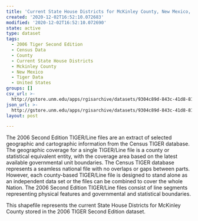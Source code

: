 ```yaml
---
title: 'Current State House Districts for McKinley County, New Mexico, 2006se TIGER'
created: '2020-12-02T16:52:10.072683'
modified: '2020-12-02T16:52:10.072690'
state: active
type: dataset
tags:
  - 2006 Tiger Second Edition
  - Census Data
  - County
  - Current State House Districts
  - Mckinley County
  - New Mexico
  - Tiger Data
  - United States
groups: []
csv_url: >-
  http://gstore.unm.edu/apps/rgisarchive/datasets/9304c89d-843c-41d8-816f-a1688f67f6b7/tgr2006se_mcki_sldlcu.derived.csv
json_url: >-
  http://gstore.unm.edu/apps/rgisarchive/datasets/9304c89d-843c-41d8-816f-a1688f67f6b7/tgr2006se_mcki_sldlcu.derived.json
layout: post

---
```

The 2006 Second Edition TIGER/Line files are an extract of selected geographic and cartographic information from the Census TIGER database.  The geographic coverage for a single TIGER/Line file is a county or statistical equivalent entity, with the coverage area based on the latest available governmental unit boundaries. The Census TIGER database represents a seamless national file with no overlaps or gaps between parts.  However, each county-based TIGER/Line file is designed to stand alone as an independent data set or the files can be combined to cover the whole Nation.  The 2006 Second Edition  TIGER/Line files consist of line segments representing physical features and governmental and statistical boundaries.  

This shapefile represents the current State House Districts for McKinley County stored in the 2006 TIGER Second Edition dataset.
